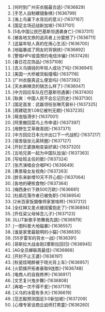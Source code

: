
1. [何时到广州买衣服最合适]-[1636829]
1. [手艺人自制螺钿象棋]-[1636799]
1. [海上鸟巢下水背后的意义]-[1637167]
1. [国足主场迎战新加坡]-[1637101]
1. [5名中国公民巴基斯坦遇袭身亡]-[1637311]
1. [被各地文旅的追风者上分震撼了]-[1636711]
1. [这届年轻人真的在用心生活]-[1636700]
1. [地磁暴成了网友的背锅侠]-[1636892]
1. [警惕HPV疫苗预约电信诈骗]-[1637428]
1. [春日花花饰品]-[1637108]
1. [去义乌搞钱的年轻人成功了吗]-[1636941]
1. [美国一大桥被货船撞塌]-[1637116]
1. [广州衣服真这么便宜吗]-[1637392]
1. [天水麻辣烫的锅怎么样了]-[1636047]
1. [中方回应车队在巴基斯坦遇袭]-[1637400]
1. [耿爽：中国人民不会忘记历史]-[1637130]
1. [国足首发：武磊领衔张琳芃替补]-[1637325]
1. [周建琨贪1.08亿被判无期]-[1637235]
1. [萌宠版滑步]-[1637001]
1. [阿里撤回菜鸟上市申请]-[1637397]
1. [用野生艾草做青团]-[1637371]
1. [中方回应日本允许出口下一代战机]-[1637217]
1. [宿舍版张元英转圈]-[1637127]
1. [开封王婆旗袍变装好飒]-[1637320]
1. [五哈兄弟一起为中国队加油]-[1637363]
1. [写给班主任的歌]-[1637324]
1. [张杰演唱会合唱PK]-[1636649]
1. [黄景瑜女友视角]-[1637263]
1. [胖东来新增10天不开心假]-[1637064]
1. [各地的硬核食物]-[1637364]
1. [梅西身价下跌500万欧]-[1636681]
1. [杜鹃花落作者已被免职]-[1636954]
1. [2米百家饭摄像师家里啥样]-[1637212]
1. [全红婵又差点被闺蜜抱走了]-[1636894]
1. [乔任梁父母悼念儿子]-[1637123]
1. [ILLIT新歌手势舞我先跳]-[1636979]
1. [一图科普大地磁暴]-[1636557]
1. [谁是家里最聪明的小猫]-[1636635]
1. [55岁雷军的背水一战]-[1636391]
1. [哥斯拉大战金刚2摩斯拉回归]-[1636945]
1. [AG全员蝉联周最佳]-[1636868]
1. [开封不止王婆]-[1636197]
1. [秋瓷炫喝醉被于晓光背上车]-[1636957]
1. [火箭擒开拓者豪取9连胜]-[1636748]
1. [电商人的自我修养]-[1636917]
1. [文艺复兴鬼步舞]-[1636808]
1. [再唱一次不得不爱]-[1637178]
1. [义乌的冰雹有多大]-[1636619]
1. [范志毅预测国足3:0新加坡]-[1637209]
1. [心理专家谈商丘幼师打男童]-[1636260]